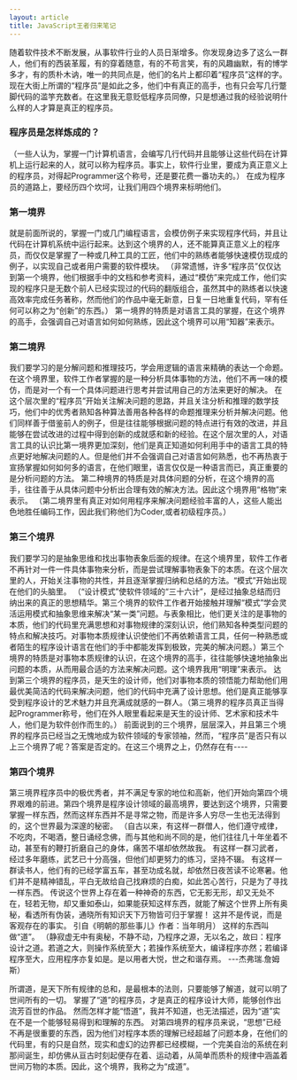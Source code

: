 ```yaml
---
layout: article
title: JavaScript王者归来笔记
---
```


随着软件技术不断发展，从事软件行业的人员日渐增多。你发现身边多了这么一群人，他们有的西装革履，有的穿着随意，有的不苟言笑，有的风趣幽默，有的博学多才，有的质朴木讷，唯一的共同点是，他们的名片上都印着“程序员”这样的字。现在大街上所谓的“程序员”是如此之多，他们中有真正的高手，也有只会写几行蹩脚代码的滥竽充数者。在这里我无意贬低程序员同僚，只是想通过我的经验说明什么样的人才算是真正的程序员。

### 程序员是怎样炼成的？
（一些人认为，掌握一门计算机语言，会编写几行代码并且能够让这些代码在计算机上运行起来的人，就可以称为程序员。事实上，软件行业里，要成为真正意义上的程序员，对得起Programmer这个称号，还是要花费一番功夫的。） 在成为程序员的道路上，要经历四个坎坷，让我们用四个境界来标明他们。

### 第一境界
就是前面所说的，掌握一门或几门编程语言，会模仿例子来实现程序代码，并且让代码在计算机系统中运行起来。达到这个境界的人，还不能算真正意义上的程序员，而仅仅是掌握了一种或几种工具的工匠，他们中的熟练者能够快速模仿现成的例子，以实现自己或者用户需要的软件模块。 （非常遗憾，许多“程序员”仅仅达到第一个境界，他们根据手中的文档和参考资料，通过“模仿”来完成工作，他们实现的程序只是无数个前人已经实现过的代码的翻版组合，虽然其中的熟练者以快速高效率完成任务著称，然而他们的作品中毫无新意，日复一日地重复代码，罕有任何可以称之为“创新”的东西。） 第一境界的特质是对语言工具的掌握，在这个境界的高手，会强调自己对语言如何如何熟练，因此这个境界可以用“知器”来表示。

### 第二境界
我们要学习的是分解问题和推理技巧，学会用逻辑的语言来精确的表达一个命题。在这个境界里，软件工作者掌握的是一种分析具体事物的方法，他们不再一味的模仿，而是对一个有一个具体问题进行思考并尝试用自己的方法来更好的解决。 在这个层次里的“程序员”开始关注解决问题的思路，并且关注分析和推理的数学技巧，他们中的优秀者熟知各种算法善用各种各样的命题推理来分析并解决问题。他们同样善于借鉴前人的例子，但是往往能够根据问题的特点进行有效的改进，并且能够在尝试改进的过程中得到创新的成就感和新的经验。在这个层次里的人，对语言工具的认识比第一境界更加深刻，他们是真正知道如何利用手中的语言工具的特点更好地解决问题的人。但是他们并不会强调自己对语言如何熟悉，也不再热衷于宣扬掌握如何如何多的语言，在他们眼里，语言仅仅是一种语言而已，真正重要的是分析问题的方法。 第二种境界的特质是对具体问题的分析，在这个境界的高手，往往善于从具体问题中分析出合理有效的解决方法。因此这个境界用“格物”来表示。 （第二境界里有真正对如何用程序来解决问题经验丰富的人，这些人能出色地胜任编码工作，因此我们称他们为Coder,或者初级程序员。）

### 第三个境界
我们要学习的是抽象思维和找出事物表象后面的规律。在这个境界里，软件工作者不再针对一件一件具体事物来分析，而是尝试理解事物表象下的本质。在这个层次里的人，开始关注事物的共性，并且逐渐掌握归纳和总结的方法。“模式”开始出现在他们的头脑里。 （“设计模式”使软件领域的“三十六计”，是经过抽象总结而归纳出来的真正的思想精华。第三个境界的软件工作者开始接触并理解“模式”学会灵活运用模式和抽象思维来解决“某一类”问题。与表象相比，他们更关注的是事物的本质，他们的代码里充满思想和对事物规律的深刻认识，他们熟知各种类型问题的特点和解决技巧。对事物本质规律认识使他们不再依赖语言工具，任何一种熟悉或者陌生的程序设计语言在他们的手中都能发挥到极致，完美的解决问题。）第三个境界的特质是对事物本质规律的认识，在这个境界的高手，往往能够快速地抽象出问题的本质，从而用最合适的方法来解决问题。这个境界我用“明理”来表示。 达到第三个境界的程序员，是天生的设计师，他们对事物本质的领悟能力帮助他们用最优美简洁的代码来解决问题，他们的代码中充满了设计思想。他们是真正能够享受到程序设计的艺术魅力并且充满成就感的一群人。（第三境界的程序员真正当得起Programmer称号，他们在外人眼里看起来是天生的设计师、艺术家和技术牛人，他们是为软件创作而生的。） 前面说到的三个境界，层层深入，并且第三个境界的程序员已经当之无愧地成为软件领域的专家领袖，然而，“程序员”是否只有以上三个境界了呢？答案是否定的。在这三个境界之上，仍然存在有----

### 第四个境界
第三境界程序员中的极优秀者，并不满足专家的地位和高新，他们开始向第四个境界艰难的前进。第四个境界是程序设计领域的最高境界，要达到这个境界，只需要掌握一样东西，然而这样东西并不是寻常之物，而是许多人穷尽一生也无法得到的，这个世界最为深邃的秘密。
（自古以来，有这样一群僧人，他们遵守戒律，不吃肉，不喝酒，整日诵经念佛，而与其他和尚不同的是，他们往往几十年坐着不动，甚至有的鞭打折磨自己的身体，痛苦不堪却依然故我。 有这样一群习武者，经过多年磨练，武艺已十分高强，但他们却更努力的练习，坚持不辍。 有这样一群读书人，他们有的已经学富五车，甚至功成名就，却依然日夜苦读不论寒暑。他们并不是精神错乱，平白无故给自己找麻烦的白痴，如此苦心苦行，只是为了寻找一样东西。 传说这个世界上存在着一种神奇的东西，它无影无形，却又无处不在，轻若无物，却又重如泰山，如果能获知这样东西，就能了解这个世界上所有奥秘，看透所有伪装，通晓所有知识天下万物皆可归于掌握！ 这并不是传说，而是客观存在的事实。 引自《明朝的那些事儿》作者：当年明月） 这样的东西叫做“道”。 （静寂虚无中有奥秘，不静不动，乃程序之源，无以名之，故曰：程序设计之道。若道之大，则操作系统至大；若操作系统至大，编译程序亦然；若编译程序至大，应用程序亦复如是。是以用者大悦，世之和谐存焉。  ---杰弗瑞.詹姆斯）

所谓道，是天下所有规律的总和，是最根本的法则，只要能够了解道，就可以明了世间所有的一切。 掌握了“道”的程序员，才是真正的程序设计大师，能够创作出流芳百世的作品。 然而怎样才能“悟道”，我并不知道，也无法描述，因为“道”实在不是一个能够轻易得到和理解的东西。 对第四境界的程序员来说，“思想”已经不再是很重要的东西，因为他们对程序本质的理解已经超越了问题本身，在他们的代码里，有的只是自然，现实和虚幻的边界都已经模糊，一个完美自治的系统在刹那间诞生，却仿佛从亘古时刻起便存在着、运动着，从简单而质朴的规律中涵盖着世间万物的本质。因此，这个境界，我称之为“成道”。
